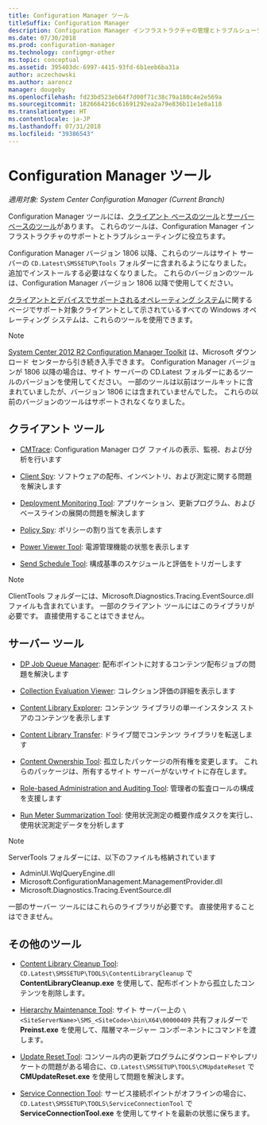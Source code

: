 ```yaml
---
title: Configuration Manager ツール
titleSuffix: Configuration Manager
description: Configuration Manager インフラストラクチャの管理とトラブルシューティングに役立つツールについて説明します。
ms.date: 07/30/2018
ms.prod: configuration-manager
ms.technology: configmgr-other
ms.topic: conceptual
ms.assetid: 395403dc-6997-4415-93fd-6b1eeb6ba31a
author: aczechowski
ms.author: aaroncz
manager: dougeby
ms.openlocfilehash: fd23bd523eb64f7d00f71c38c79a180c4e2e569a
ms.sourcegitcommit: 1826664216c61691292ea2a79e836b11e1e8a118
ms.translationtype: HT
ms.contentlocale: ja-JP
ms.lasthandoff: 07/31/2018
ms.locfileid: "39386543"
---
```

# <a name="configuration-manager-tools"></a>Configuration Manager ツール

*適用対象: System Center Configuration Manager (Current Branch)*

Configuration Manager ツールには、[クライアント ベースのツール](#client-tools)と[サーバー ベースのツール](#server-tools)があります。 これらのツールは、Configuration Manager インフラストラクチャのサポートとトラブルシューティングに役立ちます。 

Configuration Manager バージョン 1806 以降、これらのツールはサイト サーバーの `CD.Latest\SMSSETUP\Tools` フォルダーに含まれるようになりました。 追加でインストールする必要はなくなりました。<!--1357145--> これらのバージョンのツールは、Configuration Manager バージョン 1806 以降で使用してください。

[クライアントとデバイスでサポートされるオペレーティング システム](https://docs.microsoft.com/sccm/core/plan-design/configs/supported-operating-systems-for-clients-and-devices)に関するページでサポート対象クライアントとして示されているすべての Windows オペレーティング システムは、これらのツールを使用できます。

> [!Note]  
> [System Center 2012 R2 Configuration Manager Toolkit](https://www.microsoft.com/en-us/download/details.aspx?id=50012) は、Microsoft ダウンロード センターから引き続き入手できます。 Configuration Manager バージョンが 1806 以降の場合は、サイト サーバーの CD.Latest フォルダーにあるツールのバージョンを使用してください。 一部のツールは以前はツールキットに含まれていましたが、バージョン 1806 には含まれていませんでした。 これらの以前のバージョンのツールはサポートされなくなりました。


## <a name="client-tools"></a>クライアント ツール

- [CMTrace](/sccm/core/support/cmtrace): Configuration Manager ログ ファイルの表示、監視、および分析を行います  

- [Client Spy](/sccm/core/support/clispy): ソフトウェアの配布、インベントリ、および測定に関する問題を解決します

- [Deployment Monitoring Tool](/sccm/core/support/deployment-monitoring-tool): アプリケーション、更新プログラム、およびベースラインの展開の問題を解決します  

- [Policy Spy](/sccm/core/support/policy-spy): ポリシーの割り当てを表示します  

- [Power Viewer Tool](/sccm/core/support/power-viewer-tool): 電源管理機能の状態を表示します  

- [Send Schedule Tool](/sccm/core/support/send-schedule-tool): 構成基準のスケジュールと評価をトリガーします  

> [!Note]  
> ClientTools フォルダーには、Microsoft.Diagnostics.Tracing.EventSource.dll ファイルも含まれています。 一部のクライアント ツールにはこのライブラリが必要です。 直接使用することはできません。  


## <a name="server-tools"></a>サーバー ツール

- [DP Job Queue Manager](/sccm/core/support/dp-job-manager): 配布ポイントに対するコンテンツ配布ジョブの問題を解決します  

- [Collection Evaluation Viewer](/sccm/core/support/ceviewer): コレクション評価の詳細を表示します  

- [Content Library Explorer](/sccm/core/support/content-library-explorer): コンテンツ ライブラリの単一インスタンス ストアのコンテンツを表示します  

- [Content Library Transfer](/sccm/core/support/content-library-transfer): ドライブ間でコンテンツ ライブラリを転送します  

- [Content Ownership Tool](/sccm/core/support/content-ownership-tool): 孤立したパッケージの所有権を変更します。 これらのパッケージは、所有するサイト サーバーがないサイトに存在します。  

- [Role-based Administration and Auditing Tool](/sccm/core/support/rbaviewer): 管理者の監査ロールの構成を支援します  

- [Run Meter Summarization Tool](/sccm/core/support/run-meter-summ): 使用状況測定の概要作成タスクを実行し、使用状況測定データを分析します

> [!Note]  
> ServerTools フォルダーには、以下のファイルも格納されています 
> - AdminUI.WqlQueryEngine.dll
> - Microsoft.ConfigurationManagement.ManagementProvider.dll
> - Microsoft.Diagnostics.Tracing.EventSource.dll 
>
> 一部のサーバー ツールにはこれらのライブラリが必要です。 直接使用することはできません。  



## <a name="other-tools"></a>その他のツール

- [Content Library Cleanup Tool](/sccm/core/plan-design/hierarchy/content-library-cleanup-tool): `CD.Latest\SMSSETUP\TOOLS\ContentLibraryCleanup` で **ContentLibraryCleanup.exe** を使用して、配布ポイントから孤立したコンテンツを削除します。  

- [Hierarchy Maintenance Tool](/sccm/core/servers/manage/hierarchy-maintenance-tool-preinst.exe): サイト サーバー上の `\<SiteServerName>\SMS_<SiteCode>\bin\X64\00000409` 共有フォルダーで **Preinst.exe** を使用して、階層マネージャー コンポーネントにコマンドを渡します。  

- [Update Reset Tool](/sccm/core/servers/manage/update-reset-tool): コンソール内の更新プログラムにダウンロードやレプリケートの問題がある場合に、`CD.Latest\SMSSETUP\TOOLS\CMUpdateReset` で **CMUpdateReset.exe** を使用して問題を解決します。  

- [Service Connection Tool](/sccm/core/servers/manage/use-the-service-connection-tool): サービス接続ポイントがオフラインの場合に、`CD.Latest\SMSSETUP\TOOLS\ServiceConnectionTool` で **ServiceConnectionTool.exe** を使用してサイトを最新の状態に保ちます。  
